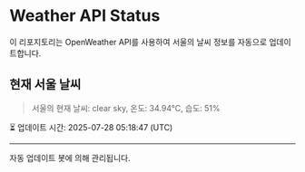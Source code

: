 
# Weather API Status

이 리포지토리는 OpenWeather API를 사용하여 서울의 날씨 정보를 자동으로 업데이트합니다.

## 현재 서울 날씨
> 서울의 현재 날씨: clear sky, 온도: 34.94°C, 습도: 51%

⏳ 업데이트 시간: 2025-07-28 05:18:47 (UTC)

---
자동 업데이트 봇에 의해 관리됩니다.
